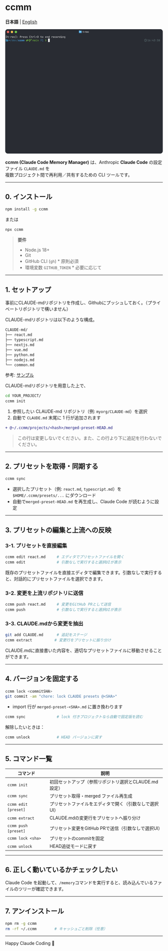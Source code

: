 # ccmm

**日本語** | [English](README.en.md)

![ccmm demo](https://raw.githubusercontent.com/Nasubikun/ccmm/main/ccmm.gif)

**ccmm (Claude Code Memory Manager)** は、Anthropic **Claude Code** の設定ファイル `CLAUDE.md` を  
複数プロジェクト間で再利用／共有するための CLI ツールです。

---

## 0. インストール

```bash
npm install -g ccmm
```

または
```bash
npx ccmm
```

> **要件**  
> - Node.js 18+  
> - Git  
> - GitHub CLI (`gh`) * 原則必須
> - 環境変数 `GITHUB_TOKEN` * 必要に応じて

---

## 1. セットアップ

事前にCLAUDE-mdリポジトリを作成し、Githubにプッシュしておく。（プライベートリポジトリで構いません）

CLAUDE-mdリポジトリは以下のような構成。
```
CLAUDE-md/
├── react.md
├── typescript.md
├── nextjs.md
├── vue.md
├── python.md
├── nodejs.md
└── common.md
```
参考: [サンプル](https://github.com/Nasubikun/CLAUDE-md)

CLAUDE-mdリポジトリを用意した上で、

```bash
cd YOUR_PROJECT/
ccmm init
```

1. 参照したい CLAUDE-md リポジトリ（例: `myorg/CLAUDE-md`）を選択  
2. 自動で `CLAUDE.md` 末尾に 1 行が追加されます

```diff
+ @~/.ccmm/projects/<hash>/merged-preset-HEAD.md
```

> この行は変更しないでください。また、この行より下に追記を行わないでください。

---

## 2. プリセットを取得・同期する

```bash
ccmm sync
```

- 選択したプリセット（例: `react.md`, `typescript.md`）を
  `$HOME/.ccmm/presets/...` にダウンロード  
- 自動で`merged-preset-HEAD.md` を再生成し、Claude Code が読むように設定

---

## 3. プリセットの編集と上流への反映

### 3-1. プリセットを直接編集

```bash
ccmm edit react.md     # エディタでプリセットファイルを開く
ccmm edit              # 引数なしで実行すると選択UIが表示
```

既存のプリセットファイルを直接エディタで編集できます。引数なしで実行すると、対話的にプリセットファイルを選択できます。

### 3-2. 変更を上流リポジトリに送信

```bash
ccmm push react.md     # 変更をGitHub PRとして送信
ccmm push              # 引数なしで実行すると選択UIが表示
```

### 3-3. CLAUDE.mdから変更を抽出

```bash
git add CLAUDE.md      # 追記をステージ
ccmm extract          # 変更行をプリセットに振り分け
```

CLAUDE.mdに直接書いた内容を、適切なプリセットファイルに移動させることができます。

---

## 4. バージョンを固定する

```bash
ccmm lock <commitSHA>
git commit -am "chore: lock CLAUDE presets @<SHA>"
```

- import 行が `merged-preset-<SHA>.md` に置き換わります  

```bash
ccmm sync              # lock 付きプロジェクトなら自動で固定版を読む
```

解除したいときは：

```bash
ccmm unlock            # HEAD バージョンに戻す
```

---

## 5. コマンド一覧

| コマンド | 説明 |
|----------|------|
| `ccmm init` | 初回セットアップ（参照リポジトリ選択とCLAUDE.md設定） |
| `ccmm sync` | プリセット取得・merged ファイル再生成 |
| `ccmm edit [preset]` | プリセットファイルをエディタで開く（引数なしで選択UI） |
| `ccmm extract` | CLAUDE.mdの変更行をプリセットへ振り分け |
| `ccmm push [preset]` | プリセット変更をGitHub PRで送信（引数なしで選択UI） |
| `ccmm lock <sha>` | プリセットのcommitを固定 |
| `ccmm unlock` | HEAD追従モードに戻す |

---

## 6. 正しく動いているかチェックしたい

Claude Code を起動して、`/memory`コマンドを実行すると、読み込んでいるファイルのツリーが確認できます。

---

## 7. アンインストール

```bash
npm rm -g ccmm
rm -rf ~/.ccmm        # キャッシュごと削除（任意）
```

---

Happy Claude Coding 🚀